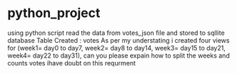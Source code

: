 # python_project
using python script read the data from votes_json file and stored to sqllite database 
Table Created : votes
As per my understating i created four views for (week1= day0 to day7, week2= day8 to day14, week3= day15 to day21, week4= day22 to day31),
can you please expain how to split the weeks and counts votes ihave doubt on this requrment
